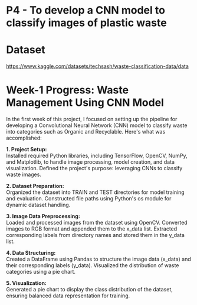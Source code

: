 # P4 - To develop a CNN model to classify images of plastic waste

# Dataset
https://www.kaggle.com/datasets/techsash/waste-classification-data/data

# Week-1 Progress: Waste Management Using CNN Model
In the first week of this project, I focused on setting up the pipeline for developing a Convolutional Neural Network (CNN) model to classify waste into categories such as Organic and Recyclable. Here's what was accomplished:

**1. Project Setup:** <br>
Installed required Python libraries, including TensorFlow, OpenCV, NumPy, and Matplotlib, to handle image processing, model creation, and data visualization.
Defined the project's purpose: leveraging CNNs to classify waste images.

**2. Dataset Preparation:** <br>
Organized the dataset into TRAIN and TEST directories for model training and evaluation.
Constructed file paths using Python's os module for dynamic dataset handling.

**3. Image Data Preprocessing:** <br>
Loaded and processed images from the dataset using OpenCV.
Converted images to RGB format and appended them to the x_data list.
Extracted corresponding labels from directory names and stored them in the y_data list.

**4. Data Structuring:** <br>
Created a DataFrame using Pandas to structure the image data (x_data) and their corresponding labels (y_data).
Visualized the distribution of waste categories using a pie chart.

**5. Visualization:** <br>
Generated a pie chart to display the class distribution of the dataset, ensuring balanced data representation for training.
